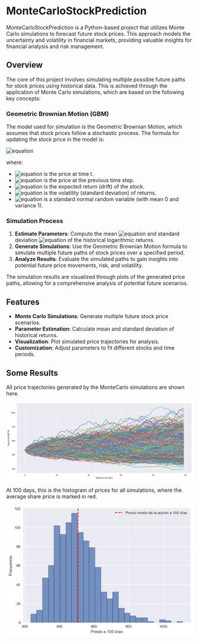 # MonteCarloStockPrediction

MonteCarloStockPrediction is a Python-based project that utilizes Monte Carlo simulations to forecast future stock prices. This approach models the uncertainty and volatility in financial markets, providing valuable insights for financial analysis and risk management.

## Overview

The core of this project involves simulating multiple possible future paths for stock prices using historical data. This is achieved through the application of Monte Carlo simulations, which are based on the following key concepts:

### Geometric Brownian Motion (GBM)

The model used for simulation is the Geometric Brownian Motion, which assumes that stock prices follow a stochastic process. The formula for updating the stock price in the model is:

![equation](https://latex.codecogs.com/svg.image?&space;P_{t}=P_{t-1}\times&space;e^{(\mu-\frac{1}{2}\cdot\textup{Var}&plus;\sigma\cdot&space;Z)})

where:
- ![equation](https://latex.codecogs.com/svg.image?&space;P_{t}) is the price at time t.
- ![equation](https://latex.codecogs.com/svg.image?&space;P_{t-1}) is the price at the previous time step.
- ![equation](https://latex.codecogs.com/svg.image?&space;\mu&plus;-\frac{1}{2}\cdot\textup{Var}) is the expected return (drift) of the stock.
- ![equation](https://latex.codecogs.com/svg.image?&space;\sigma) is the volatility (standard deviation) of returns.
- ![equation](https://latex.codecogs.com/svg.image?&space;Z) is a standard normal random variable (with mean 0 and variance 1).

### Simulation Process

1. **Estimate Parameters**: Compute the mean ![equation](https://latex.codecogs.com/svg.image?&space;\mu) and standard deviation ![equation](https://latex.codecogs.com/svg.image?&space;(\sigma)) of the historical logarithmic returns.
2. **Generate Simulations**: Use the Geometric Brownian Motion formula to simulate multiple future paths of stock prices over a specified period.
3. **Analyze Results**: Evaluate the simulated paths to gain insights into potential future price movements, risk, and volatility.

The simulation results are visualized through plots of the generated price paths, allowing for a comprehensive analysis of potential future scenarios.

## Features

- **Monte Carlo Simulations**: Generate multiple future stock price scenarios.
- **Parameter Estimation**: Calculate mean and standard deviation of historical returns.
- **Visualization**: Plot simulated price trajectories for analysis.
- **Customization**: Adjust parameters to fit different stocks and time periods.

## Some Results

All price trajectories generated by the MonteCarlo simulations are shown here.

![image](Results/MonteCarlo%20Simulation.png)

At 100 days, this is the histogram of prices for all simulations, where the average share price is marked in red.

![image](Results/Histograma.png)
